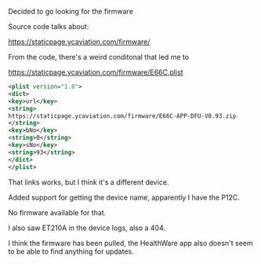 Decided to go looking for the firmware

Source code talks about:

https://staticpage.ycaviation.com/firmware/ 

From the code, there's a weird conditonal that led me to


https://staticpage.ycaviation.com/firmware/E66C.plist

```xml
<plist version="1.0">
<dict>
<key>url</key>
<string>
https://staticpage.ycaviation.com/firmware/E66C-APP-DFU-V0.93.zip
</string>
<key>bNo</key>
<string>0</string>
<key>sNo</key>
<string>93</string>
</dict>
</plist>
```


That links works, but I think it's a different device.

Added support for getting the device name, apparently I have the P12C.

No firmware available for that.

I also saw ET210A in the device logs, also a 404.

I think the firmware has been pulled, the HealthWare app also doesn't seem to be able to find anything for updates.
